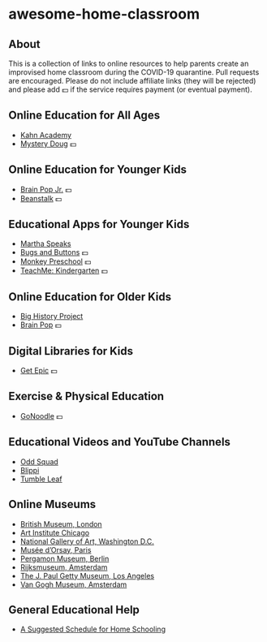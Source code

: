 # awesome-home-classroom

## About 
This is a collection of links to online resources to help parents create an improvised home classroom during the COVID-19 quarantine.
Pull requests are encouraged.  Please do not include affiliate links (they will be rejected) and please add &#x1F4B5; if the service requires payment (or eventual payment).

## Online Education for All Ages
* [Kahn Academy](https://www.khanacademy.org/)
* [Mystery Doug](https://mysterydoug.com/) &#x1F4B5;

## Online Education for Younger Kids
* [Brain Pop Jr.](https://jr.brainpop.com/) &#x1F4B5;
* [Beanstalk](https://beanstalk.co/) &#x1F4B5;

## Educational Apps for Younger Kids
* [Martha Speaks](https://pbskids.org/martha/mobile/index.html)
* [Bugs and Buttons](https://apps.apple.com/us/app/bugs-and-buttons/id446031868) &#x1F4B5;
* [Monkey Preschool](http://monkeypreschool.com/) &#x1F4B5;
* [TeachMe: Kindergarten](https://www.commonsensemedia.org/app-reviews/teachme-kindergarten) &#x1F4B5;
  
## Online Education for Older Kids
* [Big History Project](https://school.bighistoryproject.com/bhplive)
* [Brain Pop](https://www.brainpop.com/) &#x1F4B5;

## Digital Libraries for Kids
* [Get Epic](https://www.getepic.com) &#x1F4B5;

## Exercise & Physical Education 
* [GoNoodle](https://www.gonoodle.com/) &#x1F4B5;

## Educational Videos and YouTube Channels
* [Odd Squad](https://pbskids.org/oddsquad/)
* [Blippi](https://www.youtube.com/channel/UC5PYHgAzJ1wLEidB58SK6Xw)
* [Tumble Leaf](https://www.amazon.com/gp/video/detail/B00CBLOXTU/ref=atv_dp_share_cu_r)

## Online Museums
* [British Museum, London](https://britishmuseum.withgoogle.com/)
* [Art Institute Chicago](https://www.artic.edu/collection)
* [National Gallery of Art, Washington D.C.](https://artsandculture.google.com/partner/national-gallery-of-art-washington-dc?hl=en)
* [Musée d’Orsay, Paris](https://artsandculture.google.com/partner/musee-dorsay-paris?hl=en)
* [Pergamon Museum, Berlin](https://artsandculture.google.com/entity/pergamon/m05tcm?hl=en)
* [Rijksmuseum, Amsterdam](https://artsandculture.google.com/streetview/rijksmuseum/iwH5aYGoPwSf7g?hl=en&sv_lng=4.885283712508563&sv_lat=52.35984312584405&sv_h=311.1699875145569&sv_p=-5.924133903625474&sv_pid=fOVcUXQW2wpRf33iUmxEfg&sv_z=1)
* [The J. Paul Getty Museum, Los Angeles](https://artsandculture.google.com/partner/the-j-paul-getty-museum?hl=en)
* [Van Gogh Museum, Amsterdam](https://artsandculture.google.com/partner/van-gogh-museum?hl=en)

## General Educational Help
* [A Suggested Schedule for Home Schooling](/images/daily-schedule.jpg)
